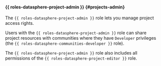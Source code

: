 #### {{ roles-datasphere-project-admin }} {#projects-admin}

The `{{ roles-datasphere-project-admin }}` role lets you manage project access rights.

Users with the `{{ roles-datasphere-project-admin }}` role can share project resources with communities where they have `Developer` privileges (the `{{ roles-datasphere-communities-developer }}` role).

The `{{ roles-datasphere-project-admin }}` role also includes all permissions of the `{{ roles-datasphere-project-editor }}` role.
